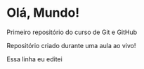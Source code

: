 # Olá, Mundo!
 Primeiro repositório do curso de Git e GitHub

 Repositório criado durante uma aula ao vivo!
 
 Essa linha eu editei
